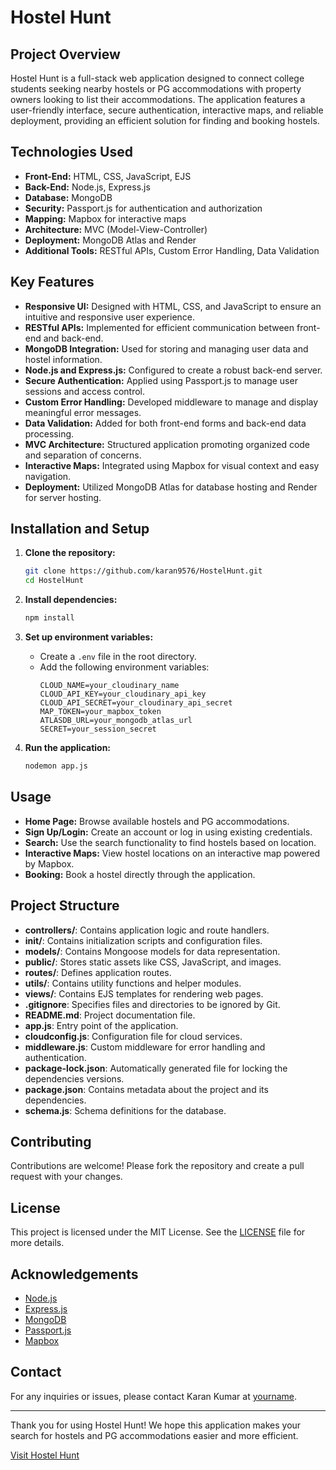 # Hostel Hunt

## Project Overview
Hostel Hunt is a full-stack web application designed to connect college students seeking nearby hostels or PG accommodations with property owners looking to list their accommodations. The application features a user-friendly interface, secure authentication, interactive maps, and reliable deployment, providing an efficient solution for finding and booking hostels.

## Technologies Used
- **Front-End:** HTML, CSS, JavaScript, EJS
- **Back-End:** Node.js, Express.js
- **Database:** MongoDB
- **Security:** Passport.js for authentication and authorization
- **Mapping:** Mapbox for interactive maps
- **Architecture:** MVC (Model-View-Controller)
- **Deployment:** MongoDB Atlas and Render
- **Additional Tools:** RESTful APIs, Custom Error Handling, Data Validation

## Key Features
- **Responsive UI:** Designed with HTML, CSS, and JavaScript to ensure an intuitive and responsive user experience.
- **RESTful APIs:** Implemented for efficient communication between front-end and back-end.
- **MongoDB Integration:** Used for storing and managing user data and hostel information.
- **Node.js and Express.js:** Configured to create a robust back-end server.
- **Secure Authentication:** Applied using Passport.js to manage user sessions and access control.
- **Custom Error Handling:** Developed middleware to manage and display meaningful error messages.
- **Data Validation:** Added for both front-end forms and back-end data processing.
- **MVC Architecture:** Structured application promoting organized code and separation of concerns.
- **Interactive Maps:** Integrated using Mapbox for visual context and easy navigation.
- **Deployment:** Utilized MongoDB Atlas for database hosting and Render for server hosting.

## Installation and Setup
1. **Clone the repository:**
    ```bash
    git clone https://github.com/karan9576/HostelHunt.git
    cd HostelHunt
    ```

2. **Install dependencies:**
    ```bash
    npm install
    ```

3. **Set up environment variables:**
    - Create a `.env` file in the root directory.
    - Add the following environment variables:
      ```env
      CLOUD_NAME=your_cloudinary_name
      CLOUD_API_KEY=your_cloudinary_api_key
      CLOUD_API_SECRET=your_cloudinary_api_secret
      MAP_TOKEN=your_mapbox_token
      ATLASDB_URL=your_mongodb_atlas_url
      SECRET=your_session_secret
      ```

4. **Run the application:**
    ```bash
    nodemon app.js
    ```

## Usage
- **Home Page:** Browse available hostels and PG accommodations.
- **Sign Up/Login:** Create an account or log in using existing credentials.
- **Search:** Use the search functionality to find hostels based on location.
- **Interactive Maps:** View hostel locations on an interactive map powered by Mapbox.
- **Booking:** Book a hostel directly through the application.

## Project Structure
- **controllers/**: Contains application logic and route handlers.
- **init/**: Contains initialization scripts and configuration files.
- **models/**: Contains Mongoose models for data representation.
- **public/**: Stores static assets like CSS, JavaScript, and images.
- **routes/**: Defines application routes.
- **utils/**: Contains utility functions and helper modules.
- **views/**: Contains EJS templates for rendering web pages.
- **.gitignore**: Specifies files and directories to be ignored by Git.
- **README.md**: Project documentation file.
- **app.js**: Entry point of the application.
- **cloudconfig.js**: Configuration file for cloud services.
- **middleware.js**: Custom middleware for error handling and authentication.
- **package-lock.json**: Automatically generated file for locking the dependencies versions.
- **package.json**: Contains metadata about the project and its dependencies.
- **schema.js**: Schema definitions for the database.

## Contributing
Contributions are welcome! Please fork the repository and create a pull request with your changes.

## License
This project is licensed under the MIT License. See the [LICENSE](LICENSE) file for more details.

## Acknowledgements
- [Node.js](https://nodejs.org/)
- [Express.js](https://expressjs.com/)
- [MongoDB](https://www.mongodb.com/)
- [Passport.js](http://www.passportjs.org/)
- [Mapbox](https://www.mapbox.com/)

## Contact
For any inquiries or issues, please contact Karan Kumar at [yourname](mailto:youremail@example.com).

---

Thank you for using Hostel Hunt! We hope this application makes your search for hostels and PG accommodations easier and more efficient.

[Visit Hostel Hunt](http://hostelhunt.onrender.com/listings)
